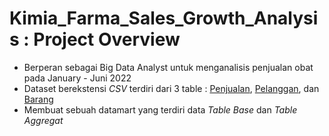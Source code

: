 # Kimia_Farma_Sales_Growth_Analysis : Project Overview
- Berperan sebagai Big Data Analyst untuk menganalisis penjualan obat pada January - Juni 2022
- Dataset berekstensi <i>CSV</i> terdiri dari 3 table : [Penjualan](Data_Source/Penjualan.csv), [Pelanggan](Data_Source/Pelanggan.csv), dan [Barang](Data_Source/Barang.csv)
- Membuat sebuah datamart yang terdiri data <i>Table Base</i> dan <i>Table Aggregat</i>
